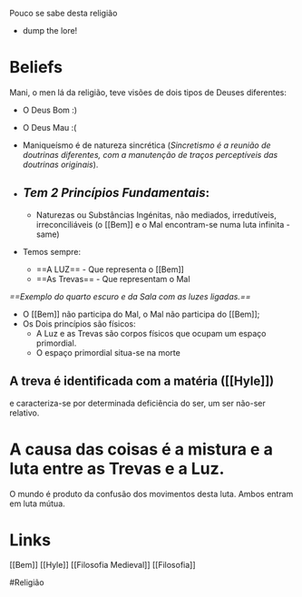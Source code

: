 Pouco se sabe desta religião
- dump the lore!

# Beliefs
Mani, o men lá da religião, teve visões de dois tipos de Deuses diferentes:
 - O Deus Bom :)
 - O Deus Mau :(
-  Maniqueísmo é de natureza sincrética (*Sincretismo é a reunião de doutrinas diferentes, com a manutenção de traços perceptíveis das doutrinas originais*).
 - ## *Tem 2 Princípios Fundamentais*: 
	 - Naturezas ou Substâncias Ingénitas, não mediados, irredutíveis, irreconciliáveis (o [[Bem]] e o Mal encontram-se numa luta infinita - same)

- Temos sempre: 
	- ==A LUZ== - Que representa o [[Bem]]
	- ==As Trevas== - Que representam o Mal
	
*==Exemplo do quarto escuro e da Sala com as luzes ligadas.==*

- O [[Bem]] não participa do Mal, o Mal não participa do [[Bem]];
- Os Dois princípios são físicos:
	- A Luz e as Trevas são corpos físicos que ocupam um espaço primordial.
	- O espaço primordial situa-se na morte
## A treva é identificada com a matéria ([[Hyle]])
e caracteriza-se por determinada deficiência do ser, um ser não-ser relativo.

# A causa das coisas é a mistura e a luta entre as Trevas e a Luz.
O mundo é produto da confusão dos movimentos desta luta.
Ambos entram em luta mútua.



# Links
[[Bem]]
[[Hyle]]
[[Filosofia Medieval]]
[[Filosofia]]


#Religião